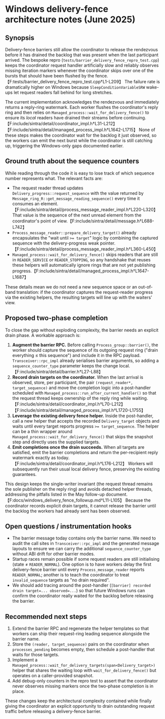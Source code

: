 # Windows delivery-fence architecture notes (June 2025)

## Synopsis

Delivery-fence barriers still allow the coordinator to release the rendezvous before it has drained the backlog that was present when the last participant arrived. The bespoke repro (`tests/barrier_delivery_fence_repro_test.cpp`) keeps the coordinator request handler artificially slow and reliably observes missing iteration markers whenever the coordinator skips over one of the bursts that should have been flushed by the fence.【F:tests/barrier_delivery_fence_repro_test.cpp†L1-L209】 The failure rate is dramatically higher on Windows because `SleepConditionVariableSRW` wake-ups let request readers fall behind for long stretches.

The current implementation acknowledges the rendezvous and immediately returns a reply-ring watermark. Each worker flushes the coordinator's reply ring and then relies on `Managed_process::wait_for_delivery_fence()` to ensure its *local* readers have drained their streams before continuing.【F:include/sintra/detail/coordinator_impl.h†L31-L212】【F:include/sintra/detail/managed_process_impl.h†L1642-L1715】 None of these steps makes the coordinator wait for the backlog it just observed, so the workers can emit the next burst while the coordinator is still catching up, triggering the Windows-only gaps documented earlier.

## Ground truth about the sequence counters

While reading through the code it is easy to lose track of which sequence number represents what. The relevant facts are:

* The request reader thread updates `Delivery_progress::request_sequence` with the value returned by `Message_ring_R::get_message_reading_sequence()` every time it consumes an element.【F:include/sintra/detail/process_message_reader_impl.h†L220-L320】 That value is the sequence of the next unread element from the coordinator's point of view.【F:include/sintra/detail/message.h†L688-L742】
* `Process_message_reader::prepare_delivery_target()` already encapsulates the "wait until `>= target`" logic by combining the captured sequence with the delivery-progress weak pointer.【F:include/sintra/detail/process_message_reader_impl.h†L360-L450】
* `Managed_process::wait_for_delivery_fence()` skips readers that are still in `READER_SERVICE` or `READER_STOPPING`, so any handshake that reuses these helpers will automatically ignore rings that are not yet publishing progress.【F:include/sintra/detail/managed_process_impl.h†L1647-L1687】

These details mean we do not need a new sequence space or an out-of-band translation: if the coordinator captures the request-reader progress via the existing helpers, the resulting targets will line up with the waiters' view.

## Proposed two-phase completion

To close the gap without exploding complexity, the barrier needs an explicit drain phase. A workable approach is:

1. **Augment the barrier RPC.** Before calling `Process_group::barrier()`, the worker should capture the sequence of its outgoing request ring ("drain everything ≤ this sequence") and include it in the RPC payload. `Transceiver::rpc_impl` already serialises barrier arguments, so adding a `sequence_counter_type` parameter keeps the change local.【F:include/sintra/detail/barrier.h†L27-L88】
2. **Record drain targets on the coordinator.** When the last arrival is observed, store, per participant, the pair `(request_reader*, target_sequence)` and move the completion logic into a post-handler scheduled with `Managed_process::run_after_current_handler()` so that the request thread keeps ownership of the reply ring while waiting.【F:include/sintra/detail/coordinator_impl.h†L70-L212】【F:include/sintra/detail/managed_process_impl.h†L1720-L1755】
3. **Leverage the existing delivery fence helper.** Inside the post-handler, call a new helper that accepts the recorded `Delivery_target` objects and waits until every target reports progress `>= target_sequence`. The helper can be a thin wrapper around `Managed_process::wait_for_delivery_fence()` that skips the snapshot step and directly uses the supplied targets.
4. **Emit completions once the drain succeeds.** When all targets are satisfied, emit the barrier completions and return the per-recipient reply watermark exactly as today.【F:include/sintra/detail/coordinator_impl.h†L176-L212】 Workers will subsequently run their usual local delivery fence, preserving the existing guarantees.

This design keeps the single-writer invariant (the request thread remains the sole publisher on the reply ring) and avoids detached helper threads, addressing the pitfalls listed in the May follow-up document.【F:docs/windows_delivery_fence_followup.md†L11-L105】 Because the coordinator records explicit drain targets, it cannot release the barrier until the backlog the workers had already sent has been observed.

## Open questions / instrumentation hooks

* The barrier message today contains only the barrier name. We need to audit the call sites in `Transceiver::rpc_impl` and the generated message layouts to ensure we can carry the additional `sequence_counter_type` without ABI drift for other barrier modes.
* Startup races remain possible if some request readers are still initialising (state ≠ `READER_NORMAL`). One option is to have workers delay the first delivery-fence barrier until every `Process_message_reader` reports `READER_NORMAL`; another is to teach the coordinator to treat `invalid_sequence` targets as "no drain required".
* We should add tracing around the post-handler (`[barrier] recorded drain target=... observed=...`) so that future Windows runs can confirm the coordinator really waited for the backlog before releasing the barrier.

## Recommended next steps

1. Extend the barrier RPC and regenerate the helper templates so that workers can ship their request-ring leading sequence alongside the barrier name.
2. Store the `(reader, target_sequence)` pairs on the coordinator when `processes_pending` becomes empty, then schedule a post-handler that waits for those targets.
3. Implement a `Managed_process::wait_for_delivery_targets(span<Delivery_target>)` helper that shares the waiting loop with `wait_for_delivery_fence()` but operates on a caller-provided snapshot.
4. Add debug-only counters in the repro test to assert that the coordinator never observes missing markers once the two-phase completion is in place.

These changes keep the architectural complexity contained while finally giving the coordinator an explicit opportunity to drain outstanding request traffic before releasing a delivery-fence barrier.
